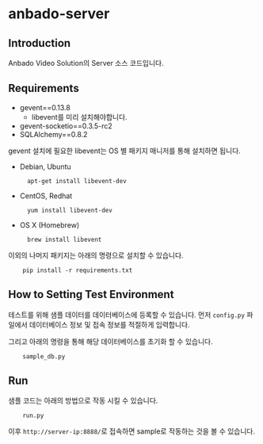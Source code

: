 anbado-server
=============

## Introduction
Anbado Video Solution의 Server 소스 코드입니다.

## Requirements
* gevent==0.13.8
	* libevent를 미리 설치해야합니다.
* gevent-socketio==0.3.5-rc2
* SQLAlchemy==0.8.2

gevent 설치에 필요한 libevent는 OS 별 패키지 매니저를 통해 설치하면 됩니다.

* Debian, Ubuntu

        apt-get install libevent-dev

* CentOS, Redhat

        yum install libevent-dev

* OS X (Homebrew)

        brew install libevent

이외의 나머지 패키지는 아래의 명령으로 설치할 수 있습니다.

        pip install -r requirements.txt

## How to Setting Test Environment

테스트를 위해 샘플 데이터를 데이터베이스에 등록할 수 있습니다. 먼저 `config.py` 파일에서 데이터베이스 정보 및 접속 정보를 적절하게 입력합니다.

그리고 아래의 명령을 통해 해당 데이터베이스를 초기화 할 수 있습니다.

        sample_db.py

## Run

샘플 코드는 아래의 방법으로 작동 시킬 수 있습니다.

        run.py

이후 `http://server-ip:8888/`로 접속하면 sample로 작동하는 것을 볼 수 있습니다.
